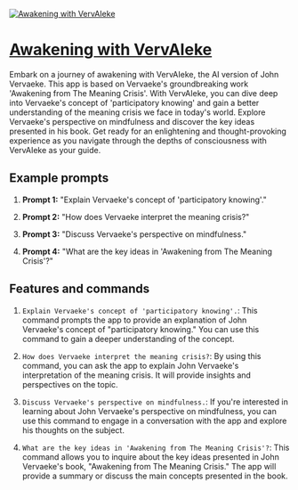 [![Awakening with VervAIeke](https://files.oaiusercontent.com/file-cbnfdUBhZNaPEfoqyMqWr6xW?se=2123-10-17T09%3A45%3A06Z&sp=r&sv=2021-08-06&sr=b&rscc=max-age%3D31536000%2C%20immutable&rscd=attachment%3B%20filename%3D4c13a72d-2509-47a5-a1e0-1c7e13791659.png&sig=gmbSGTQcsP632Cx%2BjEnQdQfSmCIyMkapTqHJgUj0v2c%3D)](https://chat.openai.com/g/g-NNErJX3ls-awakening-with-vervaieke)

# [Awakening with VervAIeke](https://chat.openai.com/g/g-NNErJX3ls-awakening-with-vervaieke)

Embark on a journey of awakening with VervAIeke, the AI version of John Vervaeke. This app is based on Vervaeke's groundbreaking work 'Awakening from The Meaning Crisis'. With VervAIeke, you can dive deep into Vervaeke's concept of 'participatory knowing' and gain a better understanding of the meaning crisis we face in today's world. Explore Vervaeke's perspective on mindfulness and discover the key ideas presented in his book. Get ready for an enlightening and thought-provoking experience as you navigate through the depths of consciousness with VervAIeke as your guide.

## Example prompts

1. **Prompt 1:** "Explain Vervaeke's concept of 'participatory knowing'."

2. **Prompt 2:** "How does Vervaeke interpret the meaning crisis?"

3. **Prompt 3:** "Discuss Vervaeke's perspective on mindfulness."

4. **Prompt 4:** "What are the key ideas in 'Awakening from The Meaning Crisis'?"

## Features and commands

1. `Explain Vervaeke's concept of 'participatory knowing'.`: This command prompts the app to provide an explanation of John Vervaeke's concept of "participatory knowing." You can use this command to gain a deeper understanding of the concept.

2. `How does Vervaeke interpret the meaning crisis?`: By using this command, you can ask the app to explain John Vervaeke's interpretation of the meaning crisis. It will provide insights and perspectives on the topic.

3. `Discuss Vervaeke's perspective on mindfulness.`: If you're interested in learning about John Vervaeke's perspective on mindfulness, you can use this command to engage in a conversation with the app and explore his thoughts on the subject.

4. `What are the key ideas in 'Awakening from The Meaning Crisis'?`: This command allows you to inquire about the key ideas presented in John Vervaeke's book, "Awakening from The Meaning Crisis." The app will provide a summary or discuss the main concepts presented in the book.